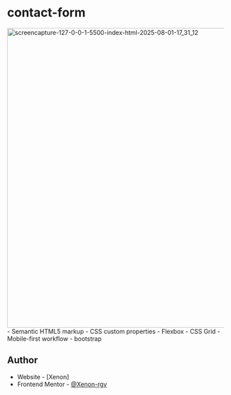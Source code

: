 # contact-form
<img width="1366" height="698" alt="screencapture-127-0-0-1-5500-index-html-2025-08-01-17_31_12" src="https://github.com/user-attachments/assets/c3c38244-c8a0-4a8a-810c-1f53f3cb44a9" />
- Semantic HTML5 markup
- CSS custom properties
- Flexbox
- CSS Grid
- Mobile-first workflow
- bootstrap


  
  
  ## Author
- Website - [Xenon]
- Frontend Mentor - [@Xenon-rgv](https://www.frontendmentor.io/profile/Xenon-rgv)
  


